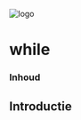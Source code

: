 ![logo](../c++/img/ISO_C++_Logo.svg) [](logo-id)

# while[](title-id)

### Inhoud[](toc-id)

## Introductie